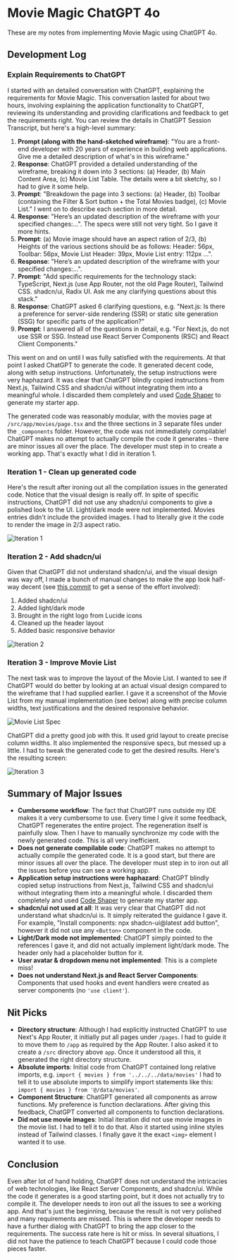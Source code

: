 # Movie Magic ChatGPT 4o

These are my notes from implementing Movie Magic using ChatGPT 4o.

## Development Log

### Explain Requirements to ChatGPT

I started with an detailed conversation with ChatGPT, explaining the
requirements for Movie Magic. This conversation lasted for about two hours,
involving explaining the application functionality to ChatGPT, reviewing its
understanding and providing clarifications and feedback to get the requirements
right. You can review the details in ChatGPT Session Transcript, but here's a
high-level summary:

1. **Prompt (along with the hand-sketched wireframe)**: "You are a front-end
   developer with 20 years of experience in building web applications. Give me a
   detailed description of what's in this wireframe."
2. **Response**: ChatGPT provided a detailed understanding of the wireframe,
   breaking it down into 3 sections: (a) Header, (b) Main Content Area, (c)
   Movie List Table. The details were a bit sketchy, so I had to give it some
   help.
3. **Prompt**: "Breakdown the page into 3 sections: (a) Header, (b) Toolbar
   (containing the Filter & Sort button + the Total Movies badge), (c) Movie
   List." I went on to describe each section in more detail.
4. **Response**: "Here’s an updated description of the wireframe with your
   specified changes:...". The specs were still not very tight. So I gave it
   more hints.
5. **Prompt**: (a) Movie image should have an aspect ration of 2/3, (b) Heights
   of the various sections should be as follows: Header: 56px, Toolbar: 56px,
   Movie List Header: 39px, Movie List entry: 112px ...".
6. **Response**: "Here’s an updated description of the wireframe with your
   specified changes:...".
7. **Prompt**: "Add specific requirements for the technology stack: TypeScript,
   Next.js (use App Router, not the old Page Router), Tailwind CSS. shadcn/ui,
   Radix UI. Ask me any clarifying questions about this stack."
8. **Response**: ChatGPT asked 6 clarifying questions, e.g. "Next.js: Is there a
   preference for server-side rendering (SSR) or static site generation (SSG)
   for specific parts of the application?"
9. **Prompt**: I answered all of the questions in detail, e.g. "For Next.js, do
   not use SSR or SSG. Instead use React Server Components (RSC) and React
   Client Components."

This went on and on until I was fully satisfied with the requirements. At that
point I asked ChatGPT to generate the code. It generated decent code, along with
setup instructions. Unfortunately, the setup instructions were very haphazard.
It was clear that ChatGPT blindly copied instructions from Next.js, Tailwind CSS
and shadcn/ui without integrating them into a meaningful whole. I discarded them
completely and used
[Code Shaper](https://www.code-shaper.dev/docs/getting-started/create-a-new-repo)
to generate my starter app.

The generated code was reasonably modular, with the movies page at
`/src/app/movies/page.tsx` and the three sections in 3 separate files under the
`_components` folder. However, the code was not immediately compilable! ChatGPT
makes no attempt to actually compile the code it generates – there are minor
issues all over the place. The developer must step in to create a working app.
That's exactly what I did in iteration 1.

### Iteration 1 - Clean up generated code

Here's the result after ironing out all the compilation issues in the generated
code. Notice that the visual design is really off. In spite of specific
instructions, ChatGPT did not use any shadcn/ui components to give a polished
look to the UI. Light/dark mode were not implemented. Movies entries didn't
include the provided images. I had to literally give it the code to render the
image in 2/3 aspect ratio.

![Iteration 1](assets/iteration-1.png)

### Iteration 2 - Add shadcn/ui

Given that ChatGPT did not understand shadcn/ui, and the visual design was way
off, I made a bunch of manual changes to make the app look half-way decent (see
[this commit](https://github.com/nareshbhatia/movie-magic-ai/commit/e6eb6579f4cc36d6cc4094f0fa5317d74c289e38)
to get a sense of the effort involved):

1. Added shadcn/ui
2. Added light/dark mode
3. Brought in the right logo from Lucide icons
4. Cleaned up the header layout
5. Added basic responsive behavior

![Iteration 2](assets/iteration-2.png)

### Iteration 3 - Improve Movie List

The next task was to improve the layout of the Movie List. I wanted to see if
ChatGPT would do better by looking at an actual visual design compared to the
wireframe that I had supplied earlier. I gave it a screenshot of the Movie List
from my manual implementation (see below) along with precise column widths, text
justifications and the desired responsive behavior.

![Movie List Spec](assets/movie-list-spec.png)

ChatGPT did a pretty good job with this. It used grid layout to create precise
column widths. It also implemented the responsive specs, but messed up a little.
I had to tweak the generated code to get the desired results. Here's the
resulting screen:

![Iteration 3](assets/iteration-3.png)

## Summary of Major Issues

- **Cumbersome workflow**: The fact that ChatGPT runs outside my IDE makes it a
  very cumbersome to use. Every time I give it some feedback, ChatGPT
  regenerates the entire project. The regeneration itself is painfully slow.
  Then I have to manually synchronize my code with the newly generated code.
  This is all very inefficient.
- **Does not generate compilable code**: ChatGPT makes no attempt to actually
  compile the generated code. It is a good start, but there are minor issues all
  over the place. The developer must step in to iron out all the issues before
  you can see a working app.
- **Application setup instructions were haphazard**: ChatGPT blindly copied
  setup instructions from Next.js, Tailwind CSS and shadcn/ui without
  integrating them into a meaningful whole. I discarded them completely and used
  [Code Shaper](https://www.code-shaper.dev/docs/getting-started/create-a-new-repo)
  to generate my starter app.
- **shadcn/ui not used at all**: It was very clear that ChatGPT did not
  understand what shadcn/ui is. It simply reiterated the guidance I gave it. For
  example, "Install components: npx shadcn-ui@latest add button", however it did
  not use any `<Button>` component in the code.
- **Light/Dark mode not implemented**: ChatGPT simply pointed to the references
  I gave it, and did not actually implement light/dark mode. The header only had
  a placeholder button for it.
- **User avatar & dropdown menu not implemented**: This is a complete miss!
- **Does not understand Next.js and React Server Components**: Components that
  used hooks and event handlers were created as server components (no
  `'use client'`).

## Nit Picks

- **Directory structure**: Although I had explicitly instructed ChatGPT to use
  Next's App Router, it initially put all pages under `/pages`. I had to guide
  it to move them to `/app` as required by the App Router. I also asked it to
  create a `/src` directory above `app`. Once it understood all this, it
  generated the right directory structure.
- **Absolute imports**: Initial code from ChatGPT contained long relative
  imports, e.g. `import { movies } from '../../../data/movies'` I had to tell it
  to use absolute imports to simplify import statements like this:
  `import { movies } from '@/data/movies'`.
- **Component Structure**: ChatGPT generated all components as arrow functions.
  My preference is function declarations. After giving this feedback, ChatGPT
  converted all components to function declarations.
- **Did not use movie images**: Initial iteration did not use movie images in
  the movie list. I had to tell it to do that. Also it started using inline
  styles instead of Tailwind classes. I finally gave it the exact `<img>`
  element I wanted it to use.

## Conclusion

Even after lot of hand holding, ChatGPT does not understand the intricacies of
web technologies, like React Server Components, and shadcn/ui. While the code it
generates is a good starting point, but it does not actually try to compile it.
The developer needs to iron out all the issues to see a working app. And that's
just the beginning, because the result is not very polished and many
requirements are missed. This is where the developer needs to have a further
dialog with ChatGPT to bring the app closer to the requirements. The success
rate here is hit or miss. In several situations, I did not have the patience to
teach ChatGPT because I could code those pieces faster.
